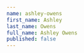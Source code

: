 ```yaml
---
name: ashley-owens
first_name: Ashley
last_name: Owens
full_name: Ashley Owens
published: false
---
```


